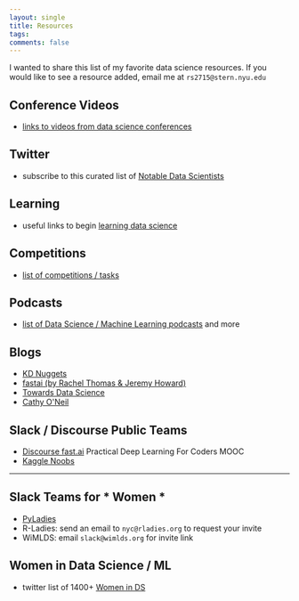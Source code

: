 ```yaml
---
layout: single
title: Resources
tags: 
comments: false
---
```


I wanted to share this list of my favorite data science resources.  If you would like to see a resource added, email me at `rs2715@stern.nyu.edu`

## Conference Videos
* [links to videos from data science conferences](conf_videos.md)

## Twitter
* subscribe to this curated list of [Notable Data Scientists](https://twitter.com/reshamas/lists/notable-data-scientists/members)

## Learning
* useful links to begin [learning data science](ds_learning.md)

## Competitions
* [list of competitions / tasks](https://github.com/reshamas/fastai_deeplearn_part1/blob/master/notes/competitions.md)

## Podcasts
* [list of Data Science / Machine Learning podcasts](https://github.com/rShetty/awesome-podcasts#data-sciencemachine-learning) and more

## Blogs
* [KD Nuggets](https://www.kdnuggets.com)
* [fastai (by Rachel Thomas & Jeremy Howard)](http://www.fast.ai/topics/)
* [Towards Data Science](https://towardsdatascience.com)
* [Cathy O'Neil](https://mathbabe.org)

## Slack / Discourse Public Teams
* [Discourse fast.ai](http://forums.fast.ai) Practical Deep Learning For Coders MOOC
* [Kaggle Noobs](http://kagglenoobs.herokuapp.com)

---
## Slack Teams for * Women *
* [PyLadies](http://slackin.pyladies.com)
* R-Ladies:  send an email to `nyc@rladies.org` to request your invite
* WiMLDS:  email `slack@wimlds.org` for invite link

## Women in Data Science / ML
* twitter list of 1400+ [Women in DS](https://twitter.com/BecomingDataSci/lists/women-in-data-science)
